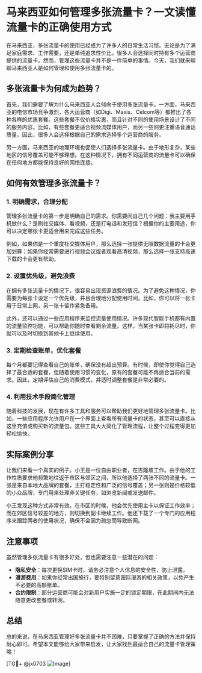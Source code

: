 # 马来西亚如何管理多张流量卡？一文读懂流量卡的正确使用方式

在马来西亚，多张流量卡的使用已经成为了许多人的日常生活习惯。无论是为了满足家庭需求、工作需要，还是单纯追求性价比，很多人会选择同时持有多个运营商提供的流量卡。然而，管理这些流量卡并不是一件简单的事情。今天，我们就来聊聊马来西亚人是如何管理和使用多张流量卡的。

## 多张流量卡为何成为趋势？

首先，我们需要了解为什么马来西亚人会倾向于使用多张流量卡。一方面，马来西亚的电信市场竞争激烈，各大运营商（如Digi、Maxis、Celcom等）都推出了各种各样的优惠套餐。这些套餐不仅价格实惠，而且针对不同的使用场景设计了不同的服务内容。比如，有些套餐更适合视频流媒体用户，而另一些则更注重语音通话质量。因此，很多人会选择根据自己的需求选择多个运营商的服务。

另一方面，马来西亚的地理环境也促使人们选择多张流量卡。由于地形复杂，某些地区的信号覆盖可能不够理想。在这种情况下，拥有不同运营商的流量卡可以确保在任何地方都能保持良好的网络连接。

## 如何有效管理多张流量卡？

### 1. **明确需求，合理分配**

管理多张流量卡的第一步是明确自己的需求。你需要问自己几个问题：我主要用手机做什么？是刷社交媒体、看视频，还是打电话和发短信？根据你的主要用途，你可以决定哪张卡更适合用来完成这些任务。

例如，如果你是一个重度社交媒体用户，那么选择一张提供无限数据流量的卡会更加划算；如果你经常需要进行视频会议或者观看高清视频，那么选择一张支持高速下载的卡会更有帮助。

### 2. **设置优先级，避免浪费**

在拥有多张流量卡的情况下，很容易出现资源浪费的情况。为了避免这种情况，你需要为每张卡设定一个优先级，并且合理地分配使用时间。比如，你可以将一张卡用于日常上网，另一张卡留作紧急备用。

此外，还可以通过一些应用程序来监控流量使用情况。许多现代智能手机都有内置的流量监控功能，可以帮助你随时查看剩余流量。这样，当某张卡即将耗尽时，你就可以及时切换到其他卡上继续使用。

### 3. **定期检查账单，优化套餐**

每个月都要记得查看自己的账单，确保没有超出预算。有时候，即使你觉得自己选择了最合适的套餐，但随着使用习惯的变化，原有的套餐可能不再适合当前的需求。因此，定期评估自己的消费模式，并适时调整套餐是非常必要的。

### 4. **利用技术手段简化管理**

随着科技的发展，现在有许多工具和服务可以帮助我们更好地管理多张流量卡。比如，一些应用程序允许用户在一个界面上查看所有流量卡的状态，甚至可以直接从这里充值或购买新的流量包。这些工具大大简化了管理流程，让整个过程变得更加轻松愉快。

## 实际案例分享

让我们来看一个真实的例子。小王是一位自由职业者，在吉隆坡工作。由于他的工作性质要求他频繁地往返于市区与郊区之间，所以他选择了两张不同的流量卡。一张是来自本地大品牌的套餐，主打稳定性和广泛的信号覆盖；另一张则是价格较低的小众品牌，专门用来处理非关键任务，如浏览新闻或发送邮件。

小王发现这种方式非常有效。在市区的时候，他会优先使用主卡以保证工作效率；而在郊区信号较差的地方，则切换到副卡继续工作。他还下载了一个专门的应用程序来跟踪两者的使用状况，确保不会因为疏忽而导致断网。

## 注意事项

虽然管理多张流量卡有很多好处，但也需要注意一些潜在的问题：

- **隐私安全**：每次更换SIM卡时，请务必注意个人信息的安全性，防止泄露。
- **漫游费用**：如果你经常出国旅行，要特别留意国际漫游的相关政策，以免产生不必要的高额账单。
- **合约限制**：部分运营商可能会对新用户实施一定的锁定期限，在此期间内无法随意更改套餐或转网。

## 总结

总的来说，在马来西亚管理好多张流量卡并不困难，只要掌握了正确的方法并保持耐心即可。希望本文能够给大家带来启发，让大家找到最适合自己的流量卡管理策略！

[TG💪+ @jx0703 ![Image](https://github.com/user-attachments/assets/dbca1d08-cadb-493c-b0ec-ad6f7a83f270)]